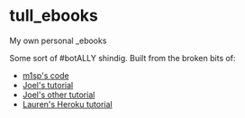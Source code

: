 tull_ebooks
===========

My own personal _ebooks

Some sort of #botALLY shindig. Built from the broken bits of:

- [m1sp's code](https://github.com/mispy/twitter_ebooks)
- [Joel's tutorial](http://blog.boodoo.co/how-to-make-an-_ebooks/)
- [Joel's other tutorial](http://i.puthtml.com/boodooperson/twurl)
- [Lauren's Heroku tutorial](http://readwrite.com/2014/06/20/random-non-sequitur-twitter-bot-instructions)